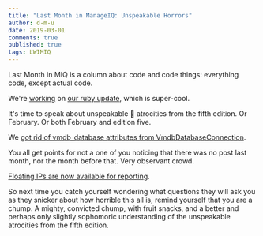 ```yaml
---
title: "Last Month in ManageIQ: Unspeakable Horrors"
author: d-m-u
date: 2019-03-01
comments: true
published: true
tags: LWIMIQ
---
```


Last Month in MIQ is a column about code and code things: everything code, except actual code.

We're [working](https://github.com/ManageIQ/manageiq/pull/18476) on [our ruby update](https://github.com/ManageIQ/manageiq/pull/18392), which is super-cool.

It's time to speak about unspeakable :ghost: atrocities from the fifth edition. Or February. Or both February and edition five. 

We [got rid of vmdb_database attributes from VmdbDatabaseConnection](https://github.com/ManageIQ/manageiq/pull/18442).

You all get points for not a one of you noticing that there was no post last month, nor the month before that. Very observant crowd. 

[Floating IPs are now available for reporting](https://github.com/ManageIQ/manageiq/pull/18422).

So next time you catch yourself wondering what questions they will ask you as they snicker about how horrible this all is, remind yourself that you are a chump. A mighty, convicted chump, with fruit snacks, and a better and perhaps only slightly sophomoric understanding of the unspeakable atrocities from the fifth edition.